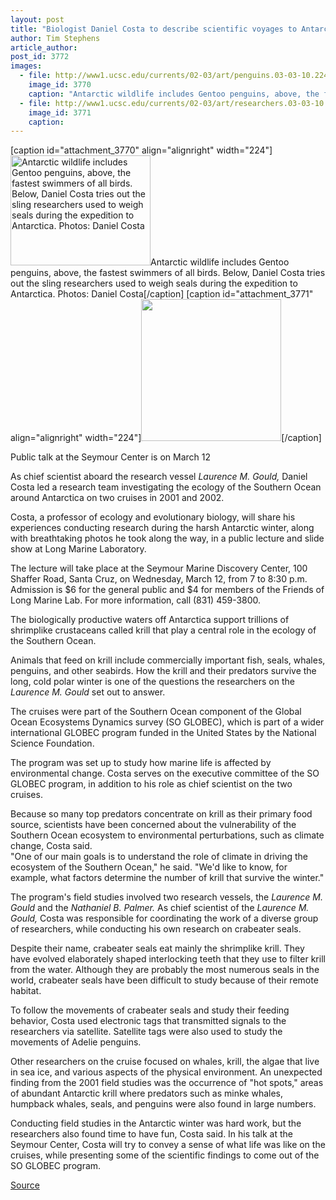 ```yaml
---
layout: post
title: "Biologist Daniel Costa to describe scientific voyages to Antarctica"
author: Tim Stephens
article_author: 
post_id: 3772
images:
  - file: http://www1.ucsc.edu/currents/02-03/art/penguins.03-03-10.224.jpg
    image_id: 3770
    caption: "Antarctic wildlife includes Gentoo penguins, above, the fastest swimmers of all birds. Below, Daniel Costa tries out the sling researchers used to weigh seals during the expedition to Antarctica. Photos: Daniel Costa"
  - file: http://www1.ucsc.edu/currents/02-03/art/researchers.03-03-10.224.jpg
    image_id: 3771
    caption: 
---
```


[caption id="attachment_3770" align="alignright" width="224"]<a href="http://dev-ucsc-news.pantheonsite.io/wp-content/uploads/2003/03/penguins.03-03-10.224.jpg"><img class="size-full wp-image-3770" src="http://dev-ucsc-news.pantheonsite.io/wp-content/uploads/2003/03/penguins.03-03-10.224.jpg" alt="Antarctic wildlife includes Gentoo penguins, above, the fastest swimmers of all birds. Below, Daniel Costa tries out the sling researchers used to weigh seals during the expedition to Antarctica. Photos: Daniel Costa" width="224" height="176" /></a>Antarctic wildlife includes Gentoo penguins, above, the fastest swimmers of all birds. Below, Daniel Costa tries out the sling researchers used to weigh seals during the expedition to Antarctica. Photos: Daniel Costa[/caption]
[caption id="attachment_3771" align="alignright" width="224"]<a href="http://dev-ucsc-news.pantheonsite.io/wp-content/uploads/2003/03/researchers.03-03-10.224.jpg"><img class="size-full wp-image-3771" src="http://dev-ucsc-news.pantheonsite.io/wp-content/uploads/2003/03/researchers.03-03-10.224.jpg" alt="" width="224" height="227" /></a>[/caption]
<p class="sectionheadblack">
  Public talk at the Seymour Center is on March 12
</p>
<p>
  As chief scientist aboard the research vessel <i>Laurence M. Gould,</i> Daniel Costa led a research team investigating the ecology of the Southern Ocean around Antarctica on two cruises in 2001 and 2002.
</p>
<p>
  Costa, a professor of ecology and evolutionary biology, will share his experiences conducting research during the harsh Antarctic winter, along with breathtaking photos he took along the way, in a public lecture and slide show at Long Marine Laboratory.<br>
</p>
<p>
  The lecture will take place at the Seymour Marine Discovery Center, 100 Shaffer Road, Santa Cruz, on Wednesday, March 12, from 7 to 8:30 p.m. Admission is $6 for the general public and $4 for members of the Friends of Long Marine Lab. For more information, call (831) 459-3800.<br>
</p>
<p>
  The biologically productive waters off Antarctica support trillions of shrimplike crustaceans called krill that play a central role in the ecology of the Southern Ocean.
</p>
<p>
  Animals that feed on krill include commercially important fish, seals, whales, penguins, and other seabirds. How the krill and their predators survive the long, cold polar winter is one of the questions the researchers on the <i>Laurence M. Gould</i> set out to answer.<br>
</p>
<p>
  The cruises were part of the Southern Ocean component of the Global Ocean Ecosystems Dynamics survey (SO GLOBEC), which is part of a wider international GLOBEC program funded in the United States by the National Science Foundation.
</p>
<p>
  The program was set up to study how marine life is affected by environmental change. Costa serves on the executive committee of the SO GLOBEC program, in addition to his role as chief scientist on the two cruises.<br>
</p>
<p>
  Because so many top predators concentrate on krill as their primary food source, scientists have been concerned about the vulnerability of the Southern Ocean ecosystem to environmental perturbations, such as climate change, Costa said.<br>
  "One of our main goals is to understand the role of climate in driving the ecosystem of the Southern Ocean," he said. "We'd like to know, for example, what factors determine the number of krill that survive the winter."<br>
</p>
<p>
  The program's field studies involved two research vessels, the <i>Laurence M. Gould</i> and the <i>Nathaniel B. Palmer.</i> As chief scientist of the <i>Laurence M. Gould,</i> Costa was responsible for coordinating the work of a diverse group of researchers, while conducting his own research on crabeater seals.<br>
</p>
<p>
  Despite their name, crabeater seals eat mainly the shrimplike krill. They have evolved elaborately shaped interlocking teeth that they use to filter krill from the water. Although they are probably the most numerous seals in the world, crabeater seals have been difficult to study because of their remote habitat.<br>
</p>
<p>
  To follow the movements of crabeater seals and study their feeding behavior, Costa used electronic tags that transmitted signals to the researchers via satellite. Satellite tags were also used to study the movements of Adelie penguins.<br>
</p>
<p>
  Other researchers on the cruise focused on whales, krill, the algae that live in sea ice, and various aspects of the physical environment. An unexpected finding from the 2001 field studies was the occurrence of "hot spots," areas of abundant Antarctic krill where predators such as minke whales, humpback whales, seals, and penguins were also found in large numbers.<br>
</p>
<p>
  Conducting field studies in the Antarctic winter was hard work, but the researchers also found time to have fun, Costa said. In his talk at the Seymour Center, Costa will try to convey a sense of what life was like on the cruises, while presenting some of the scientific findings to come out of the SO GLOBEC program.<br>
</p>
<p><a href="http://www1.ucsc.edu/currents/02-03/03-10/costa.html" title="Permalink to costa">Source</a></p>
